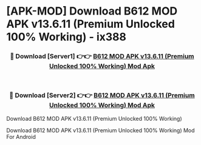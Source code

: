 # [APK-MOD] Download B612 MOD APK v13.6.11 (Premium Unlocked 100% Working) - ix388


<div align="center">
<h3>🔴 Download [Server1] 👉👉 <a href="https://apk-comot.site?title=B612_MOD_APK_v13.6.11_(Premium_Unlocked_100%_Working)">B612 MOD APK v13.6.11 (Premium Unlocked 100% Working) Mod Apk</a></h3><br>
<h3>🔴 Download [Server2] 👉👉 <a href="https://apk-comot.site?title=B612_MOD_APK_v13.6.11_(Premium_Unlocked_100%_Working)">B612 MOD APK v13.6.11 (Premium Unlocked 100% Working) Mod Apk</a></h3>
</div>



Download B612 MOD APK v13.6.11 (Premium Unlocked 100% Working) 

Download B612 MOD APK v13.6.11 (Premium Unlocked 100% Working) Mod For Android